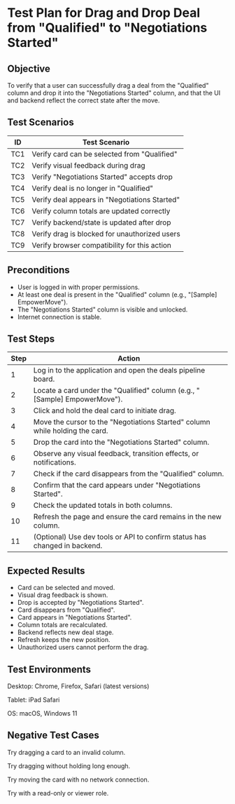 # Test Plan for Drag and Drop Deal from "Qualified" to "Negotiations Started"

## Objective
To verify that a user can successfully drag a deal from the "Qualified" column and drop it into the "Negotiations Started" column, and that the UI and backend reflect the correct state after the move.

## Test Scenarios

| ID   | Test Scenario                                         |
|------|-------------------------------------------------------|
| TC1  | Verify card can be selected from "Qualified"          |
| TC2  | Verify visual feedback during drag                    |
| TC3  | Verify "Negotiations Started" accepts drop            |
| TC4  | Verify deal is no longer in "Qualified"               |
| TC5  | Verify deal appears in "Negotiations Started"         |
| TC6  | Verify column totals are updated correctly            |
| TC7  | Verify backend/state is updated after drop            |
| TC8  | Verify drag is blocked for unauthorized users         |
| TC9  | Verify browser compatibility for this action          |

## Preconditions
+ User is logged in with proper permissions.
+ At least one deal is present in the "Qualified" column (e.g., "[Sample] EmpowerMove").
+ The "Negotiations Started" column is visible and unlocked.
+ Internet connection is stable.

## Test Steps

| Step | Action                                                                                      |
|------|----------------------------------------------------------------------------------------------|
| 1    | Log in to the application and open the deals pipeline board.                                |
| 2    | Locate a card under the "Qualified" column (e.g., "[Sample] EmpowerMove").                  |
| 3    | Click and hold the deal card to initiate drag.                                              |
| 4    | Move the cursor to the "Negotiations Started" column while holding the card.               |
| 5    | Drop the card into the "Negotiations Started" column.                                       |
| 6    | Observe any visual feedback, transition effects, or notifications.                          |
| 7    | Check if the card disappears from the "Qualified" column.                                   |
| 8    | Confirm that the card appears under "Negotiations Started".                                 |
| 9    | Check the updated totals in both columns.                                                   |
| 10   | Refresh the page and ensure the card remains in the new column.                             |
| 11   | (Optional) Use dev tools or API to confirm status has changed in backend.                   |


## Expected Results
+ Card can be selected and moved.
+ Visual drag feedback is shown.
+ Drop is accepted by "Negotiations Started".
+ Card disappears from "Qualified".
+ Card appears in "Negotiations Started".
+ Column totals are recalculated.
+ Backend reflects new deal stage.
+ Refresh keeps the new position.
+ Unauthorized users cannot perform the drag.

## Test Environments
Desktop: Chrome, Firefox, Safari (latest versions)

Tablet: iPad Safari

OS: macOS, Windows 11

## Negative Test Cases
Try dragging a card to an invalid column.

Try dragging without holding long enough.

Try moving the card with no network connection.

Try with a read-only or viewer role.
